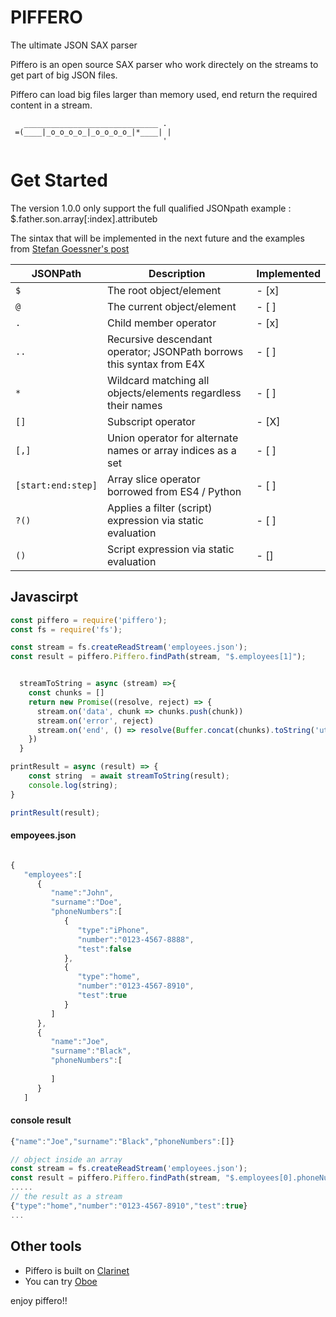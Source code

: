 # PIFFERO
The ultimate JSON SAX parser 

Piffero is an open source SAX parser who work directely on the streams to get part of big JSON files.

Piffero can load big files larger than memory used, end return the required content in a stream.

 ``` 
    ______________________________ . 
  =(____|_o_o_o_o_|_o_o_o_o_|*____| |
                                   '
 ```
# Get Started

The version 1.0.0 only support the full qualified JSONpath
 example : $.father.son.array[:index].attributeb

The sintax that will be implemented in the next future and the examples from [Stefan Goessner's post](http://goessner.net/articles/JsonPath/) 

JSONPath         | Description                              |Implemented
-----------------|------------------------------------------|--------
`$`               | The root object/element                 | - [x]
`@`                | The current object/element             | - [ ]
`.`                | Child member operator                  | - [x]
`..`	         | Recursive descendant operator; JSONPath borrows this syntax from E4X | - [ ]
`*`	         | Wildcard matching all objects/elements regardless their names | - [ ]
`[]`	         | Subscript operator | - [X]
`[,]`	         | Union operator for alternate names or array indices as a set| - [ ]
`[start:end:step]` | Array slice operator borrowed from ES4 / Python| - [ ]
`?()`              | Applies a filter (script) expression via static evaluation| - [ ]
`()`	         | Script expression via static evaluation | - []

## Javascirpt
```js
const piffero = require('piffero');
const fs = require('fs');

const stream = fs.createReadStream('employees.json');
const result = piffero.Piffero.findPath(stream, "$.employees[1]");


  streamToString = async (stream) =>{
    const chunks = []
    return new Promise((resolve, reject) => {
      stream.on('data', chunk => chunks.push(chunk))
      stream.on('error', reject)
      stream.on('end', () => resolve(Buffer.concat(chunks).toString('utf8')))
    })
  }

printResult = async (result) => {
    const string  = await streamToString(result); 
    console.log(string);
}

printResult(result);
```
#### empoyees.json
```js

{
   "employees":[
      {
         "name":"John",
         "surname":"Doe",
         "phoneNumbers":[
            {
               "type":"iPhone",
               "number":"0123-4567-8888",
               "test":false
            },
            {
               "type":"home",
               "number":"0123-4567-8910",
               "test":true
            }
         ]
      },
      {
         "name":"Joe",
         "surname":"Black",
         "phoneNumbers":[
            
         ]
      }
   ]
```
#### console result 
```js
{"name":"Joe","surname":"Black","phoneNumbers":[]}
```
```js
// object inside an array 
const stream = fs.createReadStream('employees.json');
const result = piffero.Piffero.findPath(stream, "$.employees[0].phoneNumbers[1]");
.....
// the result as a stream
{"type":"home","number":"0123-4567-8910","test":true}
...
```
## Other tools
* Piffero is built on [Clarinet](https://github.com/dscape/clarinet) 
* You can try [Oboe](https://github.com/jimhigson/oboe.js)  

enjoy piffero!!
